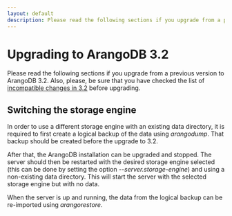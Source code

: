 ```yaml
---
layout: default
description: Please read the following sections if you upgrade from a previousversion to ArangoDB 3
---
```

Upgrading to ArangoDB 3.2
=========================

Please read the following sections if you upgrade from a previous
version to ArangoDB 3.2. Also, please, be sure that you have checked the list
of [incompatible changes in 3.2](releasenotes-upgradingchanges32.html) before
upgrading.

Switching the storage engine
----------------------------

In order to use a different storage engine with an existing data directory,
it is required to first create a logical backup of the data using *arangodump*.
That backup should be created before the upgrade to 3.2.

After that, the ArangoDB installation can be upgraded and stopped. The server
should then be restarted with the desired storage engine selected (this can be 
done by setting the option *--server.storage-engine*) and using a non-existing 
data directory. This will start the server with the selected storage engine
but with no data.

When the server is up and running, the data from the logical backup can be 
re-imported using *arangorestore*.
